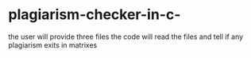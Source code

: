 # plagiarism-checker-in-c-
the user will provide three files the code will read the files and tell if any plagiarism exits in matrixes
